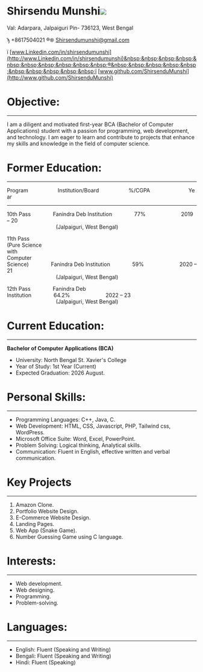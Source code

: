 # **Shirsendu Munshi**![](RackMultipart20230813-1-r86odr_html_bfa02d7997c549d8.png)

Val: Adarpara, Jalpaiguri Pin- 736123, West Bengal

ϡ +8617504021 ®֍ [Shirsendumunshi@gmail.com](mailto:Shirsendumunshi@gmail.com)

ї [www.Linkedin.com/in/shirsendumunshi](http://www.Linkedin.com/in/shirsendumunshi)&nbsp;&nbsp;&nbsp;&nbsp;&nbsp;&nbsp;&nbsp;&nbsp;&nbsp;&nbsp;®&nbsp;&nbsp;&nbsp;&nbsp;&nbsp;&nbsp;&nbsp;&nbsp;&nbsp;&nbsp;ї [www.github.com/ShirsenduMunshi](http://www.github.com/ShirsenduMunshi)

# **Objective:**
***
I am a diligent and motivated first-year BCA (Bachelor of Computer Applications) student with a passion for programming, web development, and technology. I am eager to learn and contribute to projects that enhance my skills and knowledge in the field of computer science.

# **Former**  **Education:**
***
Program&nbsp;&nbsp;&nbsp;&nbsp;&nbsp;&nbsp;&nbsp;&nbsp;&nbsp;&nbsp;&nbsp;&nbsp;&nbsp;&nbsp;&nbsp;&nbsp;&nbsp;&nbsp;&nbsp;&nbsp;Institution/Board&nbsp;&nbsp;&nbsp;&nbsp;&nbsp;&nbsp;&nbsp;&nbsp;&nbsp;&nbsp;&nbsp;&nbsp;&nbsp;&nbsp;&nbsp;&nbsp;&nbsp;&nbsp;&nbsp;&nbsp;%/CGPA&nbsp;&nbsp;&nbsp;&nbsp;&nbsp;&nbsp;&nbsp;&nbsp;&nbsp;&nbsp;&nbsp;&nbsp;&nbsp;&nbsp;&nbsp;&nbsp;&nbsp;&nbsp;&nbsp;&nbsp;&nbsp;&nbsp;&nbsp;&nbsp;&nbsp;&nbsp;Year
***
10th Pass&nbsp;&nbsp;&nbsp;&nbsp;&nbsp;&nbsp;&nbsp;&nbsp;&nbsp;&nbsp;&nbsp;&nbsp;&nbsp;&nbsp;&nbsp;Fanindra Deb Institution&nbsp;&nbsp;&nbsp;&nbsp;&nbsp;&nbsp;&nbsp;&nbsp;&nbsp;&nbsp;&nbsp;&nbsp;&nbsp;&nbsp;&nbsp;77%&nbsp;&nbsp;&nbsp;&nbsp;&nbsp;&nbsp;&nbsp;&nbsp;&nbsp;&nbsp;&nbsp;&nbsp;&nbsp;&nbsp;&nbsp;&nbsp;&nbsp;&nbsp;&nbsp;&nbsp;&nbsp;&nbsp;&nbsp;&nbsp;2019 – 20<br>&nbsp;&nbsp;&nbsp;&nbsp;&nbsp;&nbsp;&nbsp;&nbsp;&nbsp;&nbsp;&nbsp;&nbsp;&nbsp;&nbsp;&nbsp;&nbsp;&nbsp;&nbsp;&nbsp;&nbsp;&nbsp;&nbsp;&nbsp;&nbsp;&nbsp;&nbsp;&nbsp;&nbsp;&nbsp;&nbsp;&nbsp;&nbsp;&nbsp;(Jalpaiguri, West Bengal)

11th Pass<br>(Pure Science <br>with <br>Computer<br> Science)&nbsp;&nbsp;&nbsp;&nbsp;&nbsp;&nbsp;&nbsp;&nbsp;&nbsp;&nbsp;&nbsp;&nbsp;&nbsp;&nbsp;&nbsp;Fanindra Deb Institution&nbsp;&nbsp;&nbsp;&nbsp;&nbsp;&nbsp;&nbsp;&nbsp;&nbsp;&nbsp;&nbsp;&nbsp;&nbsp;&nbsp;&nbsp;59%&nbsp;&nbsp;&nbsp;&nbsp;&nbsp;&nbsp;&nbsp;&nbsp;&nbsp;&nbsp;&nbsp;&nbsp;&nbsp;&nbsp;&nbsp;&nbsp;&nbsp;&nbsp;&nbsp;&nbsp;&nbsp;&nbsp;&nbsp;&nbsp;2020 – 21<br>&nbsp;&nbsp;&nbsp;&nbsp;&nbsp;&nbsp;&nbsp;&nbsp;&nbsp;&nbsp;&nbsp;&nbsp;&nbsp;&nbsp;&nbsp;&nbsp;&nbsp;&nbsp;&nbsp;&nbsp;&nbsp;&nbsp;&nbsp;&nbsp;&nbsp;&nbsp;&nbsp;&nbsp;&nbsp;&nbsp;&nbsp;&nbsp;&nbsp;(Jalpaiguri, West Bengal)<br>

12th Pass&nbsp;&nbsp;&nbsp;&nbsp;&nbsp;&nbsp;&nbsp;&nbsp;&nbsp;&nbsp;&nbsp;&nbsp;&nbsp;&nbsp;&nbsp;Fanindra Deb Institution&nbsp;&nbsp;&nbsp;&nbsp;&nbsp;&nbsp;&nbsp;&nbsp;&nbsp;&nbsp;&nbsp;&nbsp;&nbsp;&nbsp;&nbsp;64.2%&nbsp;&nbsp;&nbsp;&nbsp;&nbsp;&nbsp;&nbsp;&nbsp;&nbsp;&nbsp;&nbsp;&nbsp;&nbsp;&nbsp;&nbsp;&nbsp;&nbsp;&nbsp;&nbsp;&nbsp;&nbsp;&nbsp;&nbsp;&nbsp;2022 – 23<br>&nbsp;&nbsp;&nbsp;&nbsp;&nbsp;&nbsp;&nbsp;&nbsp;&nbsp;&nbsp;&nbsp;&nbsp;&nbsp;&nbsp;&nbsp;&nbsp;&nbsp;&nbsp;&nbsp;&nbsp;&nbsp;&nbsp;&nbsp;&nbsp;&nbsp;&nbsp;&nbsp;&nbsp;&nbsp;&nbsp;&nbsp;&nbsp;&nbsp;(Jalpaiguri, West Bengal)

# **Current Education:**
***
**Bachelor of Computer Applications (BCA)**

- University: North Bengal St. Xavier's College
- Year of Study: 1st Year (Current)
- Expected Graduation: 2026 August.

# **Personal Skills:**
***
- Programming Languages: C++, Java, C.
- Web Development: HTML, CSS, Javascript, PHP, Tailwind css, WordPress.
- Microsoft Office Suite: Word, Excel, PowerPoint.
- Problem Solving: Logical thinking, Analytical skills.
- Communication: Fluent in English, effective written and verbal communication.

# **Key Projects**
***
1. Amazon Clone.
2. Portfolio Website Design.
3. E-Commerce Website Design.
4. Landing Pages.
5. Web App (Snake Game).
6. Number Guessing Game using C language.

# **Interests:**
***
- Web development.
- Web designing.
- Programming.
- Problem-solving.

# **Languages:**
***
- English: Fluent (Speaking and Writing)
- Bengali: Fluent (Speaking and Writing)
- Hindi: Fluent (Speaking)
